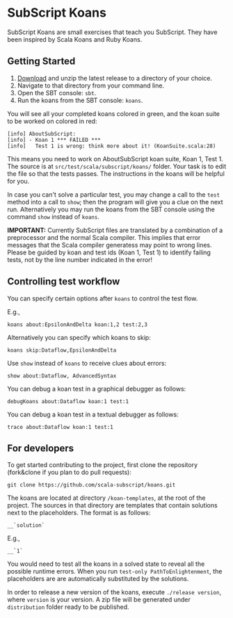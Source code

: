 # SubScript Koans
SubScript Koans are small exercises that teach you SubScript. They have been inspired by Scala Koans and Ruby Koans.

## Getting Started

1. [Download](https://github.com/scala-subscript/koans/releases/download/v1.0.0/subscript-koans-1.0.0.zip) and unzip the latest release to a directory of your choice.
2. Navigate to that directory from your command line.
3. Open the SBT console: `sbt`.
4. Run the koans from the SBT console: `koans`.

You will see all your completed koans colored in green, and the koan suite to be worked on colored in red:
```
[info] AboutSubScript:
[info] - Koan 1 *** FAILED ***
[info]   Test 1 is wrong: think more about it! (KoanSuite.scala:28)
```

This means you need to work on AboutSubScript koan suite, Koan 1, Test 1. 
The source is at `src/test/scala/subscript/koans/` folder.
Your task is to edit the file so that the tests passes.
The instructions in the koans will be helpful for you.

In case you can't solve a particular test, you may change a call to the `test` method into a call to `show`;
then the program will give you a clue on the next run. 
Alternatively you may run the koans from the SBT console using the command `show` instead of `koans`.

**IMPORTANT:** Currently SubScript files are translated by a combination of a preprocessor and the normal Scala compiler. This implies that error messages that the Scala compiler generatess may point to wrong lines. Please be guided by koan and test ids (Koan 1, Test 1) to identify failing tests, not by the line number indicated in the error!

## Controlling test workflow

You can specify certain options after `koans` to control the test flow.

E.g.,
```
koans about:EpsilonAndDelta koan:1,2 test:2,3
```
Alternatively you can specify which koans to skip:
```
koans skip:Dataflow,EpsilonAndDelta
```

Use `show` instead of `koans` to receive clues about errors:
```
show about:Dataflow, AdvancedSyntax
```
You can debug a koan test in a graphical debugger as follows:
```
debugKoans about:Dataflow koan:1 test:1
```

You can debug a koan test in a textual debugger as follows:
```
trace about:Dataflow koan:1 test:1
```

## For developers

To get started contributing to the project, first clone the repository (fork&clone if you plan to do pull requests):
```
git clone https://github.com/scala-subscript/koans.git
```

The koans are located at directory `/koan-templates`, at the root of the project.
The sources in that directory are templates that contain solutions next to the placeholders.
The format is as follows: 

    __`solution`
    
E.g.,

    __`1`
    
You would need to test all the koans in a solved state to reveal all the possible runtime errors. 
When you run `test-only PathToEnlightenment`, the placeholders are are automatically substituted by the solutions.

In order to release a new version of the koans, execute `./release version`, where `version` is your version.
A zip file will be generated under `distribution` folder ready to be published.
